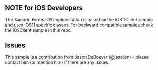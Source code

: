 ## NOTE for iOS Developers

The Xamarin Forms iOS implmentation is based on the iOS11Client sample and uses iOS11 specific classes.  For backward compatible samples check the iOSClient sample in this repo.

## Issues

This sample is a contribution from Jason DeBoever (@jasallen) - please contact him (or mention him) if there are any issues.
